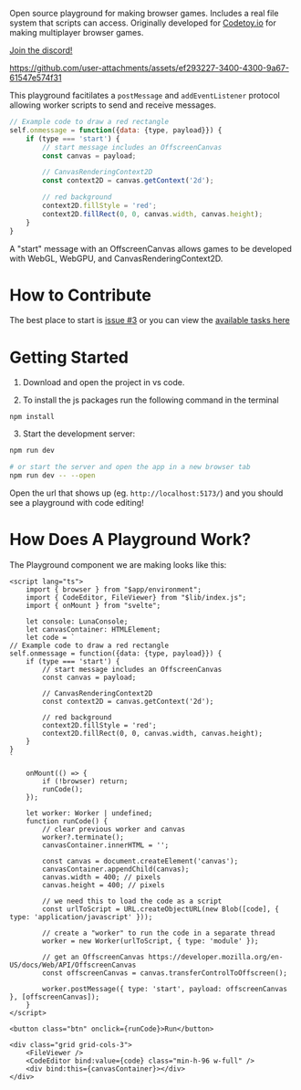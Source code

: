 Open source playground for making browser games. Includes a real file system that scripts can access. Originally developed for [Codetoy.io](https://codetoy.io) for making multiplayer browser games. 

[Join the discord!](https://discord.gg/RjGwXa3jmp)

https://github.com/user-attachments/assets/ef293227-3400-4300-9a67-61547e574f31

This playground facitilates a `postMessage` and `addEventListener` protocol allowing worker scripts to send and receive messages.

```js
// Example code to draw a red rectangle
self.onmessage = function({data: {type, payload}}) {
    if (type === 'start') {
        // start message includes an OffscreenCanvas
        const canvas = payload;

        // CanvasRenderingContext2D
        const context2D = canvas.getContext('2d');

        // red background
        context2D.fillStyle = 'red';
        context2D.fillRect(0, 0, canvas.width, canvas.height);
    }
}
```

A "start" message with an OffscreenCanvas allows games to be developed with WebGL, WebGPU, and CanvasRenderingContext2D.

# How to Contribute

The best place to start is [issue #3](https://github.com/PaperPrototype/codetoy-playground/issues/3) or you can view the [available tasks here](https://github.com/users/PaperPrototype/projects/1/views/1)

# Getting Started

1. Download and open the project in vs code. 

2. To install the js packages run the following command in the terminal

```
npm install
```

3. Start the development server:

```sh
npm run dev

# or start the server and open the app in a new browser tab
npm run dev -- --open
```

Open the url that shows up (eg. `http://localhost:5173/`) and you should see a playground with code editing!

# How Does A Playground Work?
The Playground component we are making looks like this:

```svelte
<script lang="ts">
    import { browser } from "$app/environment";
    import { CodeEditor, FileViewer} from "$lib/index.js";
    import { onMount } from "svelte";

    let console: LunaConsole;
    let canvasContainer: HTMLElement;
    let code = `
// Example code to draw a red rectangle
self.onmessage = function({data: {type, payload}}) {
    if (type === 'start') {
        // start message includes an OffscreenCanvas
        const canvas = payload;

        // CanvasRenderingContext2D
        const context2D = canvas.getContext('2d');

        // red background
        context2D.fillStyle = 'red';
        context2D.fillRect(0, 0, canvas.width, canvas.height);
    }
}
`

    onMount(() => {
        if (!browser) return;
        runCode();
    });

    let worker: Worker | undefined;
    function runCode() {
        // clear previous worker and canvas
        worker?.terminate();
        canvasContainer.innerHTML = '';

        const canvas = document.createElement('canvas');
        canvasContainer.appendChild(canvas);
        canvas.width = 400; // pixels
        canvas.height = 400; // pixels

        // we need this to load the code as a script
        const urlToScript = URL.createObjectURL(new Blob([code], { type: 'application/javascript' }));
        
        // create a "worker" to run the code in a separate thread
        worker = new Worker(urlToScript, { type: 'module' });

        // get an OffscreenCanvas https://developer.mozilla.org/en-US/docs/Web/API/OffscreenCanvas
        const offscreenCanvas = canvas.transferControlToOffscreen();

        worker.postMessage({ type: 'start', payload: offscreenCanvas }, [offscreenCanvas]);
    }
</script>

<button class="btn" onclick={runCode}>Run</button>

<div class="grid grid-cols-3">
    <FileViewer />
    <CodeEditor bind:value={code} class="min-h-96 w-full" />
    <div bind:this={canvasContainer}></div>
</div>
```